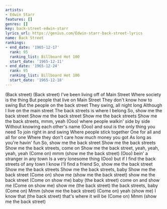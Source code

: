 ```yaml
---
artists:
- Edwin Starr
features: []
genres: []
key: back-street-edwin-starr
lyrics_url: https://genius.com/Edwin-starr-back-street-lyrics
name: Back Street
rankings:
- end_date: '1965-12-17'
  rank: 95
  ranking_list: Billboard Hot 100
  start_date: '1965-12-11'
- end_date: '1965-12-24'
  rank: 95
  ranking_list: Billboard Hot 100
  start_date: '1965-12-18'
---
```

(Back street)
(Back street)
I've been living off of Main Street
Where society is the thing
But people that live on Main Street
They don't know how to swing
But the people on the back street
They swing, all night long
Although I live on the main street
The back streets is where I belong
So, show me the back street
Show me the back street
Show me the back streets
Show me the back streets, mmm, yeah
(Ooo) where people walkin' side by side
Without knowing each other's name
(Ooo) and soul is the only thing you need
To join right in and swing
Where people stick together
One for all and all for one
Where they don't care how much money you got
As long as you're havin' fun
So, show me the back street
Show me the back streets
Show me the back streets, come on
Show me the back street, yeah, yeah, yeah, yeah
(Come on) mmm (show me the back street)
(Ooo) bein' a stranger in any town
Is a very lonesome thing
(Ooo) but if I find the back streets of any town
I know I'll find a friend
So, show me the back street
Show me the back streets
Show me the back streets, baby
Show me the back street
(Come on) show me (show me the back street) show me the back street
(Come on show me) baby (the back street) come on and show me
(Come on show me) show me (the back street) the back streets, baby
(Come on) Mmm (show me the back street)
(Come on) yeah (show me) I know that (the back street) that's where it will be
(Come on) Mmm (show me the back street)
